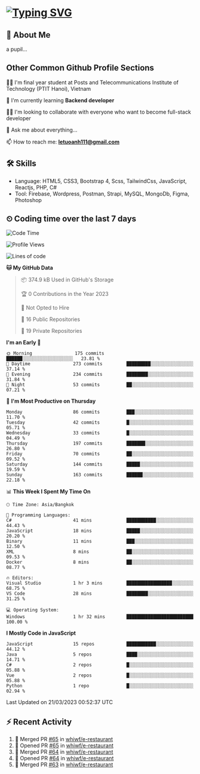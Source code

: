 # [![Typing SVG](https://readme-typing-svg.herokuapp.com?color=%23FFC83D&lines=Hi%2C+I'm+Le%2C+Tu+Oanh+%F0%9F%91%8B)](https://git.io/typing-svg)

## 🚀 About Me
a pupil...

<!-- ![GitHub metrics](https://metrics.lecoq.io/whiwf)   -->

## Other Common Github Profile Sections

👩‍🎓 I'm final year student at Posts and Telecommunications Institute of Technology (PTIT Hanoi), Vietnam

🌱 I'm currently learning **Backend developer**

👯‍♀️ I'm looking to collaborate with everyone who want to become full-stack developer

💬 Ask me about everything...

📫 How to reach me: **letuoanh111@gmail.com**

## 🛠 Skills
- Language: HTML5, CSS3, Bootstrap 4, Scss, TailwindCss, JavaScript, Reactjs, PHP, C#
- Tool: Firebase, Wordpress, Postman, Strapi, MySQL, MongoDb, Figma, Photoshop

## ⏲ Coding time over the last 7 days
<!--START_SECTION:waka-->
![Code Time](http://img.shields.io/badge/Code%20Time-688%20hrs%2013%20mins-blue)

![Profile Views](http://img.shields.io/badge/Profile%20Views-0-blue)

![Lines of code](https://img.shields.io/badge/From%20Hello%20World%20I%27ve%20Written-301.9%20thousand%20lines%20of%20code-blue)

**🐱 My GitHub Data** 

> 📦 374.9 kB Used in GitHub's Storage 
 > 
> 🏆 0 Contributions in the Year 2023
 > 
> 🚫 Not Opted to Hire
 > 
> 📜 16 Public Repositories 
 > 
> 🔑 19 Private Repositories 
 > 
**I'm an Early 🐤** 

```text
🌞 Morning                175 commits         ██████░░░░░░░░░░░░░░░░░░░   23.81 % 
🌆 Daytime                273 commits         █████████░░░░░░░░░░░░░░░░   37.14 % 
🌃 Evening                234 commits         ████████░░░░░░░░░░░░░░░░░   31.84 % 
🌙 Night                  53 commits          ██░░░░░░░░░░░░░░░░░░░░░░░   07.21 % 
```
📅 **I'm Most Productive on Thursday** 

```text
Monday                   86 commits          ███░░░░░░░░░░░░░░░░░░░░░░   11.70 % 
Tuesday                  42 commits          █░░░░░░░░░░░░░░░░░░░░░░░░   05.71 % 
Wednesday                33 commits          █░░░░░░░░░░░░░░░░░░░░░░░░   04.49 % 
Thursday                 197 commits         ███████░░░░░░░░░░░░░░░░░░   26.80 % 
Friday                   70 commits          ██░░░░░░░░░░░░░░░░░░░░░░░   09.52 % 
Saturday                 144 commits         █████░░░░░░░░░░░░░░░░░░░░   19.59 % 
Sunday                   163 commits         ██████░░░░░░░░░░░░░░░░░░░   22.18 % 
```


📊 **This Week I Spent My Time On** 

```text
🕑︎ Time Zone: Asia/Bangkok

💬 Programming Languages: 
C#                       41 mins             ███████████░░░░░░░░░░░░░░   44.43 % 
JavaScript               18 mins             █████░░░░░░░░░░░░░░░░░░░░   20.20 % 
Binary                   11 mins             ███░░░░░░░░░░░░░░░░░░░░░░   12.50 % 
XML                      8 mins              ██░░░░░░░░░░░░░░░░░░░░░░░   09.53 % 
Docker                   8 mins              ██░░░░░░░░░░░░░░░░░░░░░░░   08.77 % 

🔥 Editors: 
Visual Studio            1 hr 3 mins         █████████████████░░░░░░░░   68.75 % 
VS Code                  28 mins             ████████░░░░░░░░░░░░░░░░░   31.25 % 

💻 Operating System: 
Windows                  1 hr 32 mins        █████████████████████████   100.00 % 
```

**I Mostly Code in JavaScript** 

```text
JavaScript               15 repos            ███████████░░░░░░░░░░░░░░   44.12 % 
Java                     5 repos             ████░░░░░░░░░░░░░░░░░░░░░   14.71 % 
C#                       2 repos             █░░░░░░░░░░░░░░░░░░░░░░░░   05.88 % 
Vue                      2 repos             █░░░░░░░░░░░░░░░░░░░░░░░░   05.88 % 
Python                   1 repo              █░░░░░░░░░░░░░░░░░░░░░░░░   02.94 % 
```




 Last Updated on 21/03/2023 00:52:37 UTC
<!--END_SECTION:waka-->

## ⚡ Recent Activity
<!-- [![Top Langs](https://github-readme-stats.vercel.app/api/top-langs/?username=whiwf&layout=compact&theme=radical&hide=css)](https://github.com/anuraghazra/github-readme-stats)
 -->
<!-- <p><img align="center" src="https://github-readme-streak-stats.herokuapp.com/?user=oanhlt111&theme=radical" alt="oanhlt111" /></p> -->


<!--START_SECTION:activity-->
1. 🎉 Merged PR [#65](https://github.com/whiwf/e-restaurant/pull/65) in [whiwf/e-restaurant](https://github.com/whiwf/e-restaurant)
2. 💪 Opened PR [#65](https://github.com/whiwf/e-restaurant/pull/65) in [whiwf/e-restaurant](https://github.com/whiwf/e-restaurant)
3. 🎉 Merged PR [#64](https://github.com/whiwf/e-restaurant/pull/64) in [whiwf/e-restaurant](https://github.com/whiwf/e-restaurant)
4. 💪 Opened PR [#64](https://github.com/whiwf/e-restaurant/pull/64) in [whiwf/e-restaurant](https://github.com/whiwf/e-restaurant)
5. 🎉 Merged PR [#63](https://github.com/whiwf/e-restaurant/pull/63) in [whiwf/e-restaurant](https://github.com/whiwf/e-restaurant)
<!--END_SECTION:activity-->
